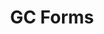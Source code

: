 ---
title: 'GC Forms'
description: Create accessible online forms
image: '/img/cds/gc-forms.svg'
imageAlt: 'imageAlt'
link: 'https://articles.alpha.canada.ca/forms-formulaires/'
---